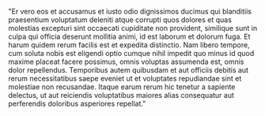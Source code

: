 "Er vero eos et accusamus et iusto odio dignissimos ducimus qui blanditiis 
praesentium voluptatum deleniti atque corrupti quos dolores et quas molestias 
excepturi sint occaecati cupiditate non provident, similique sunt in culpa qui 
officia deserunt mollitia animi, id est laborum et dolorum fuga. Et harum 
quidem rerum facilis est et expedita distinctio. Nam libero tempore, cum 
soluta nobis est eligendi optio cumque nihil impedit quo minus id quod maxime 
placeat facere possimus, omnis voluptas assumenda est, omnis dolor 
repellendus. Temporibus autem quibusdam et aut officiis debitis aut rerum 
necessitatibus saepe eveniet ut et voluptates repudiandae sint et molestiae 
non recusandae. Itaque earum rerum hic tenetur a sapiente delectus, ut aut 
reiciendis voluptatibus maiores alias consequatur aut perferendis doloribus 
asperiores repellat."